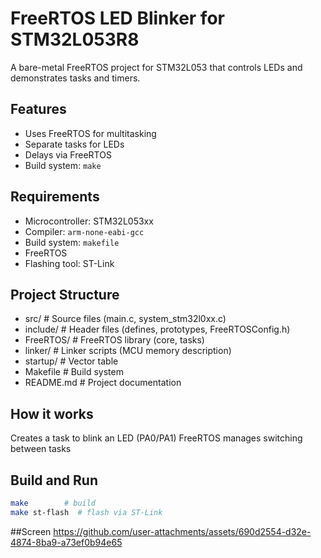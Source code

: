 # FreeRTOS LED Blinker for STM32L053R8

A bare-metal FreeRTOS project for STM32L053 that controls LEDs and demonstrates tasks and timers.

## Features
- Uses FreeRTOS for multitasking
- Separate tasks for LEDs
- Delays via FreeRTOS
- Build system: `make`

## Requirements
- Microcontroller: STM32L053xx
- Compiler: `arm-none-eabi-gcc`
- Build system: `makefile`
- FreeRTOS
- Flashing tool: ST-Link

## Project Structure
- src/        # Source files (main.c, system_stm32l0xx.c)
- include/    # Header files (defines, prototypes, FreeRTOSConfig.h)
- FreeRTOS/   # FreeRTOS library (core, tasks)
- linker/     # Linker scripts (MCU memory description)
- startup/    # Vector table
- Makefile    # Build system
- README.md   # Project documentation

## How it works
Creates a task to blink an LED (PA0/PA1)
FreeRTOS manages switching between tasks

## Build and Run
```bash
make        # build
make st-flash  # flash via ST-Link
```
##Screen
https://github.com/user-attachments/assets/690d2554-d32e-4874-8ba9-a73ef0b94e65
